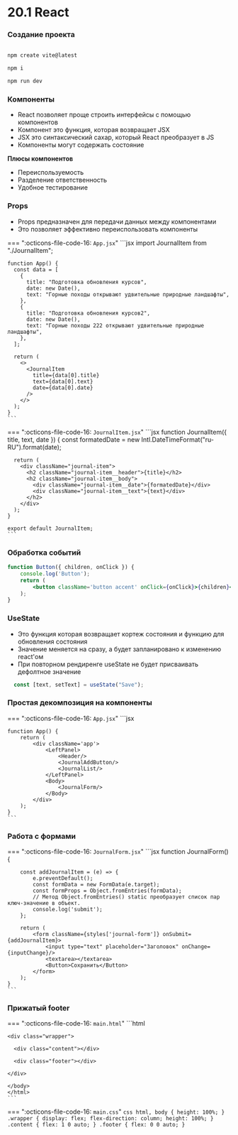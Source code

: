 # 20.1 React


### Создание проекта

```bash

npm create vite@latest

npm i

npm run dev

```

### Компоненты

- React позволяет проще строить интерфейсы с помощью компонентов
- Компонент это функция, которая возвращает JSX
- JSX это синтаксический сахар, который React преобразует в JS
- Компоненты могут содержать состояние

**Плюсы компонентов**

- Переиспользуемость
- Разделение ответственность
- Удобное тестирование

### Props

- Props предназначен для передачи данных между компонентами
- Это позволяет эффективно переиспользовать компоненты

=== ":octicons-file-code-16: `App.jsx`"
    ```jsx
    import JournalItem from "./JournalItem";

    function App() {
      const data = [
        {
          title: "Подготовка обновления курсов",
          date: new Date(),
          text: "Горные походы открывают удвительные природные ландшафты",
        },
        {
          title: "Подготовка обновления курсов2",
          date: new Date(),
          text: "Горные походы 222 открывают удвительные природные ландшафты",
        },
      ];

      return (
        <>
          <JournalItem
            title={data[0].title}
            text={data[0].text}
            date={data[0].date}
          />
        </>
      );
    }
    ```

=== ":octicons-file-code-16: `JournalItem.jsx`"
    ```jsx
      function JournalItem({ title, text, date }) {
      const formatedDate = new Intl.DateTimeFormat("ru-RU").format(date);

      return (
        <div className="journal-item">
          <h2 className="journal-item__header">{title}</h2>
          <h2 className="journal-item__body">
            <div className="journal-item__date">{formatedDate}</div>
            <div className="journal-item__text">{text}</div>
          </h2>
        </div>
      );
    }

    export default JournalItem;
    ```

### Обработка событий

```jsx
function Button({ children, onClick }) {
    console.log('Button');
    return (
        <button className='button accent' onClick={onClick}>{children}</button>
    );
}
```

### UseState

- Это функция которая возвращает кортеж состояния и функцию для обновления состояния
- Значение меняется на сразу, а будет запланировано к изменению react'ом
- При повторном рендиренге useState не будет присваивать дефолтное значение

```jsx
  const [text, setText] = useState("Save");
```

### Простая декомпозиция на компоненты

=== ":octicons-file-code-16: `App.jsx`"
    ```jsx

    function App() {
        return (
            <div className='app'>
                <LeftPanel>
                    <Header/>
                    <JournalAddButton/>
                    <JournalList/>
                </LeftPanel>
                <Body>
                    <JournalForm/>
                </Body>
            </div>
        );
    }
    ```

### Работа с формами

=== ":octicons-file-code-16: `JournalForm.jsx`"
    ```jsx
    function JournalForm() {
        
        const addJournalItem = (e) => {
            e.preventDefault();
            const formData = new FormData(e.target);
            const formProps = Object.fromEntries(formData);
            // Метод Object.fromEntries() static преобразует список пар ключ-значение в объект.
            console.log('submit');
        };

        return (
            <form className={styles['journal-form']} onSubmit={addJournalItem}>
                <input type="text" placeholder="Заголовок" onChange={inputChange}/>
                <textarea></textarea>
                <Button>Сохранить</Button>
            </form>
        );
    }
    ```




### Прижатый footer

=== ":octicons-file-code-16: `main.html`"
    ```html
    <html>
    <body>

    <div class="wrapper">

      <div class="content"></div>

      <div class="footer"></div>

    </div>

    </body>
    </html>
    ```

=== ":octicons-file-code-16: `main.css`"
    ```css
    html,
    body {
      height: 100%;
    }
    .wrapper {
      display: flex;
      flex-direction: column;
      height: 100%;
    }
    .content {
      flex: 1 0 auto;
    }
    .footer {
      flex: 0 0 auto;
    }
    ```

